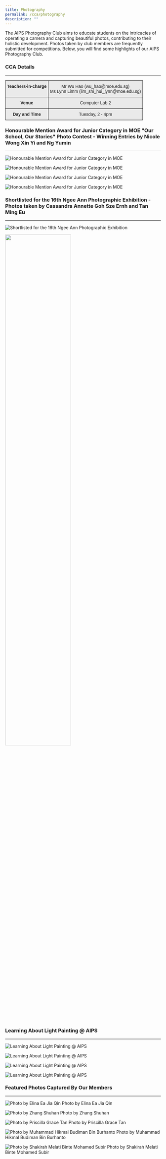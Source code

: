 ```yaml
---
title: Photography
permalink: /cca/photography
description: ""
---
```

The AIPS Photography Club aims to educate students on the intricacies of operating a camera and capturing beautiful photos, contributing to their holistic development. Photos taken by club members are frequently submitted for competitions. Below, you will find some highlights of our AIPS Photography Club.  
  

### CCA Details
-----------

<style type="text/css">
.tg  {border-collapse:collapse;border-spacing:0;}
.tg td{border-color:black;border-style:solid;border-width:1px;font-family:Arial, sans-serif;font-size:14px;
  overflow:hidden;padding:10px 5px;word-break:normal;}
.tg th{border-color:black;border-style:solid;border-width:1px;font-family:Arial, sans-serif;font-size:14px;
  font-weight:normal;overflow:hidden;padding:10px 5px;word-break:normal;}
.tg .tg-n4qt{background-color:#EAEAEA;color:#222;font-weight:bold;text-align:center;vertical-align:top}
.tg .tg-ii8k{background-color:#EAEAEA;color:#222;text-align:center;vertical-align:top}
.tg .tg-ku5w{background-color:#EAEAEA;color:#222;text-align:center;vertical-align:middle}
</style>
<table class="tg">
<thead>
  <tr>
    <th class="tg-n4qt">Teachers-in-charge </th>
    <th class="tg-ku5w"><span style="color:#222;background-color:#EAEAEA">Mr Wu Hao (wu_hao@moe.edu.sg)</span><br><span style="color:#222;background-color:#EAEAEA">Ms Lynn Limm (lim_shi_hui_lynn@moe.edu.sg)</span><br></th>
  </tr>
</thead>
<tbody>
  <tr>
    <td class="tg-n4qt">Venue</td>
    <td class="tg-ku5w"><span style="color:#222;background-color:#EAEAEA">Computer Lab 2</span><br></td>
  </tr>
  <tr>
    <td class="tg-n4qt">Day and Time</td>
    <td class="tg-ii8k"><span style="color:#222;background-color:#EAEAEA">Tuesday, 2 - 4pm</span></td>
  </tr>
</tbody>
</table>

### Honourable Mention Award for Junior Category in MOE "Our School, Our Stories" Photo Contest - Winning Entries by Nicole Wong Xin Yi and Ng Yumin
------------------------------------------------------------------------------------------------------------------------------------------------

![Honourable Mention Award for Junior Category in MOE](/images/Photography1.jpg)

![Honourable Mention Award for Junior Category in MOE](/images/Photography2.jpg)

![Honourable Mention Award for Junior Category in MOE](/images/Photography3.jpg)

![Honourable Mention Award for Junior Category in MOE](/images/Photography4.jpg)

### Shortlisted for the 16th Ngee Ann Photographic Exhibition - Photos taken by Cassandra Annette Goh Sze Ernh and Tan Ming Eu
--------------------------------------------------------------------------------------------------------------------------

![Shortlisted for the 16th Ngee Ann Photographic Exhibition](/images/Photography5.jpg)

<img src="/images/Photography6.jpg"  
style="width:65%">

### Learning About Light Painting @ AIPS
------------------------------------

![Learning About Light Painting @ AIPS](/images/Photography7.jpg)

![Learning About Light Painting @ AIPS](/images/Photography8.jpg)

![Learning About Light Painting @ AIPS](/images/Photography9.jpg)

![Learning About Light Painting @ AIPS](/images/Photography10.jpg)

### Featured Photos Captured By Our Members
---------------------------------------

![Photo by Elina Ea Jia Qin](/images/Photography11.jpg)
Photo by Elina Ea Jia Qin

![Photo by Zhang Shuhan](/images/Photography12.jpg)
Photo by Zhang Shuhan

![Photo by Priscilla Grace Tan](/images/Photography13.jpg)
Photo by Priscilla Grace Tan

![Photo by Muhammad Hikmal Budiman Bin Burhanto](/images/Photography14.jpg)
Photo by Muhammad Hikmal Budiman Bin Burhanto

![Photo by Shakirah Melati Binte Mohamed Subir](/images/Photography15.jpg)
Photo by Shakirah Melati Binte Mohamed Subir